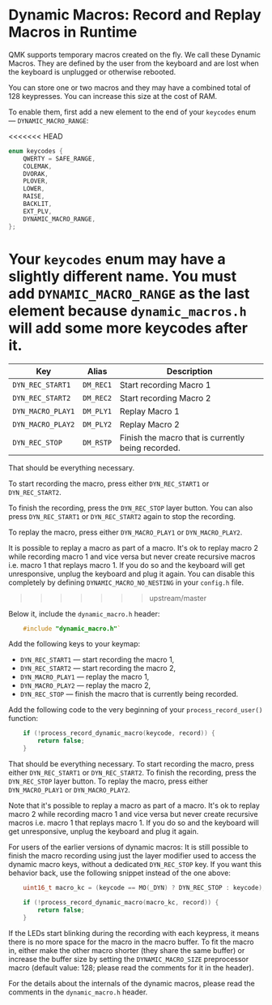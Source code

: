 # Dynamic Macros: Record and Replay Macros in Runtime

QMK supports temporary macros created on the fly. We call these Dynamic Macros. They are defined by the user from the keyboard and are lost when the keyboard is unplugged or otherwise rebooted.

You can store one or two macros and they may have a combined total of 128 keypresses. You can increase this size at the cost of RAM.

To enable them, first add a new element to the end of your `keycodes` enum — `DYNAMIC_MACRO_RANGE`:

<<<<<<< HEAD
```c
enum keycodes {
	QWERTY = SAFE_RANGE,
	COLEMAK,
	DVORAK,
	PLOVER,
	LOWER,
	RAISE,
	BACKLIT,
	EXT_PLV,
	DYNAMIC_MACRO_RANGE,
};
```

Your `keycodes` enum may have a slightly different name. You must add `DYNAMIC_MACRO_RANGE` as the last element because `dynamic_macros.h` will add some more keycodes after it.
=======
|Key               |Alias     |Description                                        |
|------------------|----------|---------------------------------------------------|
|`DYN_REC_START1`  |`DM_REC1` |Start recording Macro 1                            |
|`DYN_REC_START2`  |`DM_REC2` |Start recording Macro 2                            |
|`DYN_MACRO_PLAY1` |`DM_PLY1` |Replay Macro 1                                     |
|`DYN_MACRO_PLAY2` |`DM_PLY2` |Replay Macro 2                                     |
|`DYN_REC_STOP`    |`DM_RSTP` |Finish the macro that is currently being recorded. |

That should be everything necessary. 

To start recording the macro, press either `DYN_REC_START1` or `DYN_REC_START2`. 

To finish the recording, press the `DYN_REC_STOP` layer button. You can also press `DYN_REC_START1` or `DYN_REC_START2` again to stop the recording.

To replay the macro, press either `DYN_MACRO_PLAY1` or `DYN_MACRO_PLAY2`.

It is possible to replay a macro as part of a macro. It's ok to replay macro 2 while recording macro 1 and vice versa but never create recursive macros i.e. macro 1 that replays macro 1. If you do so and the keyboard will get unresponsive, unplug the keyboard and plug it again.  You can disable this completely by defining `DYNAMIC_MACRO_NO_NESTING`  in your `config.h` file.
>>>>>>> upstream/master

Below it, include the `dynamic_macro.h` header:

```c
	#include "dynamic_macro.h"`
```

Add the following keys to your keymap:

* `DYN_REC_START1` — start recording the macro 1,
* `DYN_REC_START2` — start recording the macro 2,
* `DYN_MACRO_PLAY1` — replay the macro 1,
* `DYN_MACRO_PLAY2` — replay the macro 2,
* `DYN_REC_STOP` — finish the macro that is currently being recorded.

Add the following code to the very beginning of your `process_record_user()` function:

```c
	if (!process_record_dynamic_macro(keycode, record)) {
		return false;
	}
```

That should be everything necessary. To start recording the macro, press either `DYN_REC_START1` or `DYN_REC_START2`. To finish the recording, press the `DYN_REC_STOP` layer button. To replay the macro, press either `DYN_MACRO_PLAY1` or `DYN_MACRO_PLAY2`.

Note that it's possible to replay a macro as part of a macro. It's ok to replay macro 2 while recording macro 1 and vice versa but never create recursive macros i.e. macro 1 that replays macro 1. If you do so and the keyboard will get unresponsive, unplug the keyboard and plug it again.

For users of the earlier versions of dynamic macros: It is still possible to finish the macro recording using just the layer modifier used to access the dynamic macro keys, without a dedicated `DYN_REC_STOP` key. If you want this behavior back, use the following snippet instead of the one above:

```c
	uint16_t macro_kc = (keycode == MO(_DYN) ? DYN_REC_STOP : keycode);

	if (!process_record_dynamic_macro(macro_kc, record)) {
		return false;
	}
```

If the LEDs start blinking during the recording with each keypress, it means there is no more space for the macro in the macro buffer. To fit the macro in, either make the other macro shorter (they share the same buffer) or increase the buffer size by setting the `DYNAMIC_MACRO_SIZE` preprocessor macro (default value: 128; please read the comments for it in the header).

For the details about the internals of the dynamic macros, please read the comments in the `dynamic_macro.h` header.
